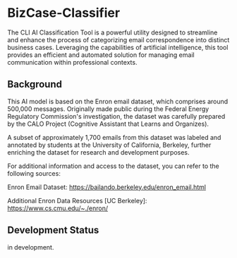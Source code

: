 # BizCase-Classifier
The CLI AI Classification Tool is a powerful utility designed to streamline and enhance the process of categorizing email correspondence into distinct business cases. Leveraging the capabilities of artificial intelligence, this tool provides an efficient and automated solution for managing email communication within professional contexts.


## Background
This AI model is based on the Enron email dataset, which comprises around 500,000 messages. Originally made public during the Federal Energy Regulatory Commission's investigation, the dataset was carefully prepared by the CALO Project (Cognitive Assistant that Learns and Organizes).

A subset of approximately 1,700 emails from this dataset was labeled and annotated by students at the University of California, Berkeley, further enriching the dataset for research and development purposes.

For additional information and access to the dataset, you can refer to the following sources:

Enron Email Dataset: https://bailando.berkeley.edu/enron_email.html

Additional Enron Data Resources [UC Berkeley]: https://www.cs.cmu.edu/~./enron/

## Development Status
in development.
